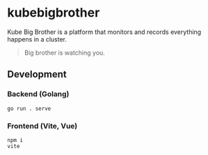 # kubebigbrother

Kube Big Brother is a platform that monitors and records everything happens in a cluster.

> Big brother is watching you.

## Development

### Backend (Golang)

```shell
go run . serve
```

### Frontend (Vite, Vue)

```shell
npm i
vite
```
